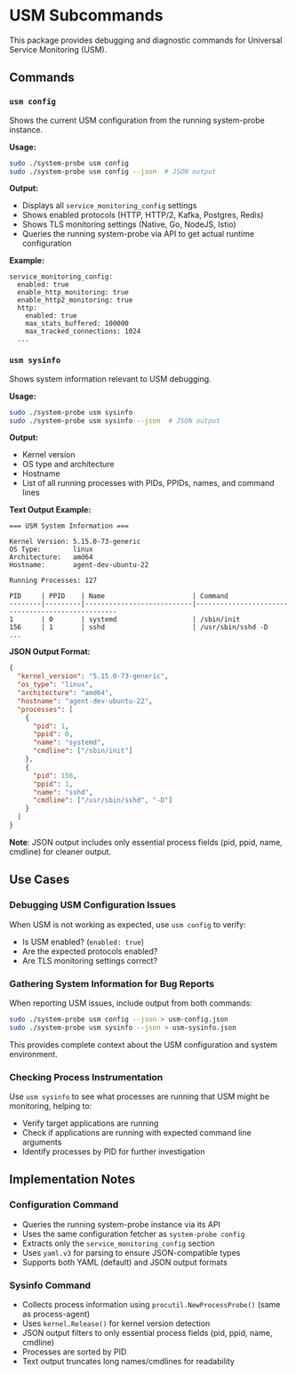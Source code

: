 # USM Subcommands

This package provides debugging and diagnostic commands for Universal Service Monitoring (USM).

## Commands

### `usm config`

Shows the current USM configuration from the running system-probe instance.

**Usage:**
```bash
sudo ./system-probe usm config
sudo ./system-probe usm config --json  # JSON output
```

**Output:**
- Displays all `service_monitoring_config` settings
- Shows enabled protocols (HTTP, HTTP/2, Kafka, Postgres, Redis)
- Shows TLS monitoring settings (Native, Go, NodeJS, Istio)
- Queries the running system-probe via API to get actual runtime configuration

**Example:**
```
service_monitoring_config:
  enabled: true
  enable_http_monitoring: true
  enable_http2_monitoring: true
  http:
    enabled: true
    max_stats_buffered: 100000
    max_tracked_connections: 1024
  ...
```

### `usm sysinfo`

Shows system information relevant to USM debugging.

**Usage:**
```bash
sudo ./system-probe usm sysinfo
sudo ./system-probe usm sysinfo --json  # JSON output
```

**Output:**
- Kernel version
- OS type and architecture
- Hostname
- List of all running processes with PIDs, PPIDs, names, and command lines

**Text Output Example:**
```
=== USM System Information ===

Kernel Version: 5.15.0-73-generic
OS Type:        linux
Architecture:   amd64
Hostname:       agent-dev-ubuntu-22

Running Processes: 127

PID     | PPID    | Name                      | Command
--------|---------|---------------------------|--------------------------------------------------
1       | 0       | systemd                   | /sbin/init
156     | 1       | sshd                      | /usr/sbin/sshd -D
...
```

**JSON Output Format:**
```json
{
  "kernel_version": "5.15.0-73-generic",
  "os_type": "linux",
  "architecture": "amd64",
  "hostname": "agent-dev-ubuntu-22",
  "processes": [
    {
      "pid": 1,
      "ppid": 0,
      "name": "systemd",
      "cmdline": ["/sbin/init"]
    },
    {
      "pid": 156,
      "ppid": 1,
      "name": "sshd",
      "cmdline": ["/usr/sbin/sshd", "-D"]
    }
  ]
}
```

**Note**: JSON output includes only essential process fields (pid, ppid, name, cmdline) for cleaner output.

## Use Cases

### Debugging USM Configuration Issues

When USM is not working as expected, use `usm config` to verify:
- Is USM enabled? (`enabled: true`)
- Are the expected protocols enabled?
- Are TLS monitoring settings correct?

### Gathering System Information for Bug Reports

When reporting USM issues, include output from both commands:
```bash
sudo ./system-probe usm config --json > usm-config.json
sudo ./system-probe usm sysinfo --json > usm-sysinfo.json
```

This provides complete context about the USM configuration and system environment.

### Checking Process Instrumentation

Use `usm sysinfo` to see what processes are running that USM might be monitoring, helping to:
- Verify target applications are running
- Check if applications are running with expected command line arguments
- Identify processes by PID for further investigation

## Implementation Notes

### Configuration Command
- Queries the running system-probe instance via its API
- Uses the same configuration fetcher as `system-probe config`
- Extracts only the `service_monitoring_config` section
- Uses `yaml.v3` for parsing to ensure JSON-compatible types
- Supports both YAML (default) and JSON output formats

### Sysinfo Command
- Collects process information using `procutil.NewProcessProbe()` (same as process-agent)
- Uses `kernel.Release()` for kernel version detection
- JSON output filters to only essential process fields (pid, ppid, name, cmdline)
- Processes are sorted by PID
- Text output truncates long names/cmdlines for readability